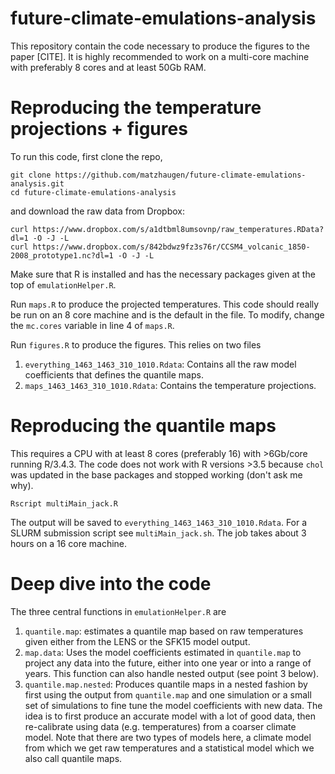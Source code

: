 # future-climate-emulations-analysis

This repository contain the code necessary to produce the figures to the paper [CITE]. It is highly recommended to work on a multi-core machine with preferably 8 cores and at least 50Gb RAM.


# Reproducing the temperature projections + figures

To run this code, first clone the repo,
```
git clone https://github.com/matzhaugen/future-climate-emulations-analysis.git
cd future-climate-emulations-analysis
```

and download the raw data from Dropbox:
```
curl https://www.dropbox.com/s/a1dtbml8umsovnp/raw_temperatures.RData?dl=1 -O -J -L
curl https://www.dropbox.com/s/842bdwz9fz3s76r/CCSM4_volcanic_1850-2008_prototype1.nc?dl=1 -O -J -L
```

Make sure that R is installed and has the necessary packages given at the top of `emulationHelper.R`.

Run `maps.R` to produce the projected temperatures. This code should really be run on an 8 core machine and is the default in the file. To modify, change the `mc.cores` variable in line 4 of `maps.R`.

Run `figures.R` to produce the figures. This relies on two files 
1. `everything_1463_1463_310_1010.Rdata`: Contains all the raw model coefficients that defines the quantile maps.
2. `maps_1463_1463_310_1010.Rdata`: Contains the temperature projections.

# Reproducing the quantile maps

This requires a CPU with at least 8 cores (preferably 16) with >6Gb/core running R/3.4.3. The code does not work with R versions >3.5 because `chol` was updated in the base packages and stopped working (don't ask me why).

```
Rscript multiMain_jack.R
```
The output will be saved to `everything_1463_1463_310_1010.Rdata`. For a SLURM submission script see `multiMain_jack.sh`. The job takes about 3 hours on a 16 core machine.

# Deep dive into the code

The three central functions in `emulationHelper.R` are 
1. `quantile.map`: estimates a quantile map based on raw temperatures given either from the LENS or the SFK15 model output. 
2. `map.data`: Uses the model coefficients estimated in `quantile.map` to project any data into the future, either into one year or into a range of years. This function can also handle nested output (see point 3 below).
3. `quantile.map.nested`: Produces quantile maps in a nested fashion by first using the output from `quantile.map` and one simulation or a small set of simulations to fine tune the model coefficients with new data. The idea is to first produce an accurate model with a lot of good data, then re-calibrate using data (e.g. temperatures) from a coarser climate model. Note that there are two types of models here, a climate model from which we get raw temperatures and a statistical model which we also call quantile maps. 
